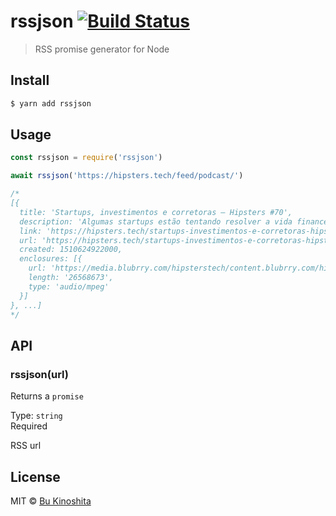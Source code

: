 # rssjson [![Build Status](https://travis-ci.org/bukinoshita/rssjson.svg?branch=master)](https://travis-ci.org/bukinoshita/rssjson)

> RSS promise generator for Node


## Install

```bash
$ yarn add rssjson
```


## Usage

```js
const rssjson = require('rssjson')

await rssjson('https://hipsters.tech/feed/podcast/')

/*
[{
  title: 'Startups, investimentos e corretoras – Hipsters #70',
  description: 'Algumas startups estão tentando resolver a vida financeira das pessoas! Vamos entender o que elas estão fazendo e como nesse episódio.',
  link: 'https://hipsters.tech/startups-investimentos-e-corretoras-hipsters-70/',
  url: 'https://hipsters.tech/startups-investimentos-e-corretoras-hipsters-70/',
  created: 1510624922000,
  enclosures: [{
    url: 'https://media.blubrry.com/hipsterstech/content.blubrry.com/hipsterstech/hipsters_070_startups_corretoras.mp3',
    length: '26568673',
    type: 'audio/mpeg'
  }]
}, ...]
*/
```


## API

### rssjson(url)

Returns a `promise`

Type: `string`<br/>
Required

RSS url


## License

MIT © [Bu Kinoshita](https://bukinoshita.io)
